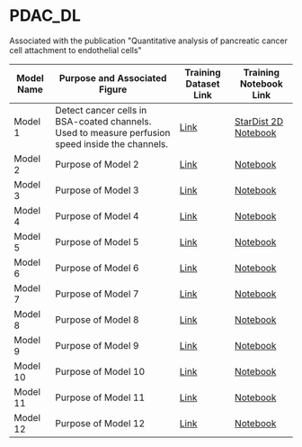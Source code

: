 # PDAC_DL
Associated with the publication "Quantitative analysis of pancreatic cancer cell attachment to endothelial cells"






| Model Name | Purpose and Associated Figure | Training Dataset Link | Training Notebook Link |
|------------|-------------------------------|-----------------------|------------------------|
| Model 1    | Detect cancer cells in BSA-coated channels. Used to measure perfusion speed inside the channels. | [Link](https://zenodo.org/records/4091474) | [StarDist 2D Notebook](https://github.com/HenriquesLab/ZeroCostDL4Mic/wiki#segmentation-networks) |
| Model 2    | Purpose of Model 2 | [Link](URL_for_Dataset_2) | [Notebook](URL_for_Notebook_2) |
| Model 3    | Purpose of Model 3 | [Link](URL_for_Dataset_3) | [Notebook](URL_for_Notebook_3) |
| Model 4    | Purpose of Model 4 | [Link](URL_for_Dataset_4) | [Notebook](URL_for_Notebook_4) |
| Model 5    | Purpose of Model 5 | [Link](URL_for_Dataset_5) | [Notebook](URL_for_Notebook_5) |
| Model 6    | Purpose of Model 6 | [Link](URL_for_Dataset_6) | [Notebook](URL_for_Notebook_6) |
| Model 7    | Purpose of Model 7 | [Link](URL_for_Dataset_7) | [Notebook](URL_for_Notebook_7) |
| Model 8    | Purpose of Model 8 | [Link](URL_for_Dataset_8) | [Notebook](URL_for_Notebook_8) |
| Model 9    | Purpose of Model 9 | [Link](URL_for_Dataset_9) | [Notebook](URL_for_Notebook_9) |
| Model 10   | Purpose of Model 10 | [Link](URL_for_Dataset_10) | [Notebook](URL_for_Notebook_10) |
| Model 11   | Purpose of Model 11 | [Link](URL_for_Dataset_11) | [Notebook](URL_for_Notebook_11) |
| Model 12   | Purpose of Model 12 | [Link](URL_for_Dataset_12) | [Notebook](URL_for_Notebook_12) |
